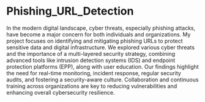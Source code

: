 # Phishing_URL_Detection
In the modern digital landscape, cyber threats, especially phishing attacks, have become a major concern for both individuals and organizations. My project focuses on identifying and mitigating phishing URLs to protect sensitive data and digital infrastructure. We explored various cyber threats and the importance of a multi-layered security strategy, combining advanced tools like intrusion detection systems (IDS) and endpoint protection platforms (EPP), along with user education. Our findings highlight the need for real-time monitoring, incident response, regular security audits, and fostering a security-aware culture. Collaboration and continuous training across organizations are key to reducing vulnerabilities and enhancing overall cybersecurity resilience.
